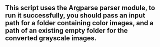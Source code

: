## This script uses the Argparse parser module, to run it successfully, you should pass an input path for a folder containing color images, and a path of an existing empty folder for the converted grayscale images.